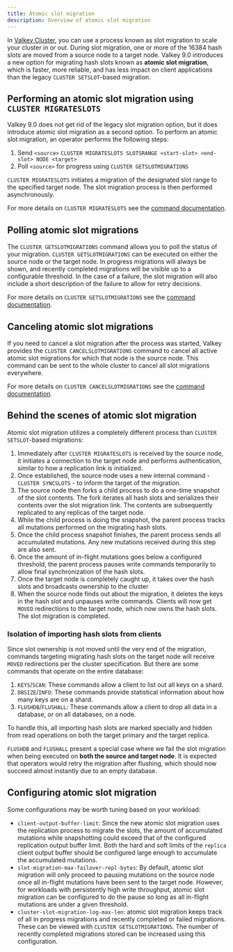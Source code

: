 ```yaml
---
title: Atomic slot migration
description: Overview of atomic slot migration
---
```


In [Valkey Cluster](cluster-spec.md), you can use a process known as slot
migration to scale your cluster in or out. During slot migration, one or more of
the 16384 hash slots are moved from a source node to a target node. Valkey 9.0
introduces a new option for migrating hash slots known as **atomic slot
migration**, which is faster, more reliable, and has less impact on client
applications than the legacy `CLUSTER SETSLOT`-based migration.

## Performing an atomic slot migration using `CLUSTER MIGRATESLOTS`

Valkey 9.0 does not get rid of the legacy slot migration option, but it does
introduce atomic slot migration as a second option. To perform an atomic slot
migration, an operator performs the following steps:

1. Send `<source>`
   `CLUSTER MIGRATESLOTS SLOTSRANGE <start-slot> <end-slot> NODE <target>`
2. Poll `<source>` for progress using `CLUSTER GETSLOTMIGRATIONS`

`CLUSTER MIGRATESLOTS` initiates a migration of the designated slot range to the
specified target node. The slot migration process is then performed
asynchronously.

For more details on `CLUSTER MIGRATESLOTS` see the
[command documentation](../commands/cluster-migrateslots.md).

## Polling atomic slot migrations

The `CLUSTER GETSLOTMIGRATIONS` command allows you to poll the status of your
migration. `CLUSTER GETSLOTMIGRATIONS` can be executed on either the source node
or the target node. In progress migrations will always be shown, and recently
completed migrations will be visible up to a configurable threshold. In the case
of a failure, the slot migration will also include a short description of the
failure to allow for retry decisions.

For more details on `CLUSTER GETSLOTMIGRATIONS` see the
[command documentation](../commands/cluster-getslotmigrations.md).

## Canceling atomic slot migrations

If you need to cancel a slot migration after the process was started, Valkey
provides the `CLUSTER CANCELSLOTMIGRATIONS` command to cancel all active atomic
slot migrations for which that node is the source node. This command can be sent
to the whole cluster to cancel all slot migrations everywhere.

For more details on `CLUSTER CANCELSLOTMIGRATIONS` see the
[command documentation](../commands/cluster-cancelslotmigrations.md).

## Behind the scenes of atomic slot migration

Atomic slot migration utilizes a completely different process than
`CLUSTER SETSLOT`-based migrations:

1. Immediately after `CLUSTER MIGRATESLOTS` is received by the source node, it
   initiates a connection to the target node and performs authentication,
   similar to how a replication link is initialized.
2. Once established, the source node uses a new internal command -
   `CLUSTER SYNCSLOTS` - to inform the target of the migration.
3. The source node then forks a child process to do a one-time snapshot of the
   slot contents. The fork iterates all hash slots and serializes their contents
   over the slot migration link. The contents are subsequently replicated to any
   replicas of the target node.
4. While the child process is doing the snapshot, the parent process tracks all
   mutations performed on the migrating hash slots.
5. Once the child process snapshot finishes, the parent process sends all
   accumulated mutations. Any new mutations received during this step are also
   sent.
6. Once the amount of in-flight mutations goes below a configured threshold, the
   parent process pauses write commands temporarily to allow final
   synchronization of the hash slots.
7. Once the target node is completely caught up, it takes over the hash slots
   and broadcasts ownership to the cluster
8. When the source node finds out about the migration, it deletes the keys in
   the hash slot and unpauses write commands. Clients will now get `MOVED`
   redirections to the target node, which now owns the hash slots. The slot
   migration is completed.

### Isolation of importing hash slots from clients

Since slot ownership is not moved until the very end of the migration, commands
targeting migrating hash slots on the target node will receive `MOVED`
redirections per the cluster specification. But there are some commands that
operate on the entire database:

1. `KEYS`/`SCAN`: These commands allow a client to list out all keys on a shard.
2. `DBSIZE`/`INFO`: These commands provide statistical information about how
   many keys are on a shard.
3. `FLUSHDB`/`FLUSHALL`: These commands allow a client to drop all data in a
   database, or on all databases, on a node.

To handle this, all importing hash slots are marked specially and hidden from
read operations on both the target primary and the target replica.

`FLUSHDB` and `FLUSHALL` present a special case where we fail the slot migration
when being executed on **both the source and target node**. It is expected that
operators would retry the migration after flushing, which should now succeed
almost instantly due to an empty database.

## Configuring atomic slot migration

Some configurations may be worth tuning based on your workload:

- `client-output-buffer-limit`: Since the new atomic slot migration uses the
  replication process to migrate the slots, the amount of accumulated mutations
  while snapshotting could exceed that of the configured replication output
  buffer limit. Both the hard and soft limits of the `replica` client output
  buffer should be configured large enough to accumulate the accumulated
  mutations.
- `slot-migration-max-failover-repl-bytes`: By default, atomic slot migration
  will only proceed to pausing mutations on the source node once all in-flight
  mutations have been sent to the target node. However, for workloads with
  persistently high write throughput, atomic slot migration can be configured to
  do the pause so long as all in-flight mutations are under a given threshold.
- `cluster-slot-migration-log-max-len`: atomic slot migration keeps track of all
  in progress migrations and recently completed or failed migrations. These can
  be viewed with `CLUSTER GETSLOTMIGRATIONS`. The number of recently completed
  migrations stored can be increased using this configuration.
